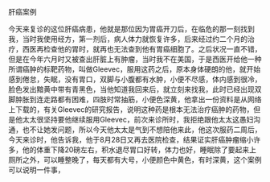 肝癌案例

   今天来复诊的这位肝癌病患，他就是那位因为胃癌开刀后，在临危的那一刻找到我，当时我使用经方，第一剂后，病人体力就恢复许多，后来经过约二个月的治疗，西医再检查他的胃时，就再也无法查到他有胃癌细胞了。之后状况一直不错，但是在今年六月时又被查出肝脏上有肿瘤，当时我不在美国，于是西医开给他一种所谓癌肿的标靶药物，叫做Gleevec，服用这药之后，原本身体硬朗的他，就开始感到倦怠，失眠，没有胃口，双脚与小腹都有水肿，小便不尽感，体内感到很冷，脸色发出黯黄中带有青黑色，当他知道我回来后，就立刻来找我，此时已经出现双脚肿胀到连走路都有困难，四肢时常抽筋，小便色深黄，他拿出一份资料是从网络上下载的，有关Gleevec的研究报告，说明这种药是根本无法治疗癌肿的药物，但是他太太很坚持要他继续服用Gleevec，前次来诊所时，我拒绝跟他太太这愚妇沟通，也不让她发问题，所以今天他太太是气到不想陪他来此，他这次服药二周后，今天来诊时，他告诉我，他于8月28日又再去医院检查，结果证实肝癌肿瘤缩小许多，他的体重下降20磅左右，积水退尽胃口好转，体力也好，睡眠除了要起来上厕所之外，可以睡整晚了，每天都有大号，小便颜色中黄色，有时深黄，这个案例可以说明一件事，